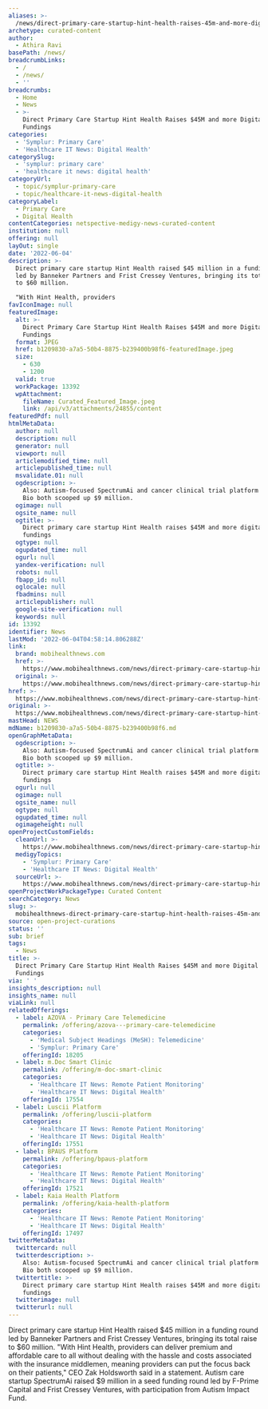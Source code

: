 ```yaml
---
aliases: >-
  /news/direct-primary-care-startup-hint-health-raises-45m-and-more-digital-health-fundings
archetype: curated-content
author:
  - Athira Ravi
basePath: /news/
breadcrumbLinks:
  - /
  - /news/
  - ''
breadcrumbs:
  - Home
  - News
  - >-
    Direct Primary Care Startup Hint Health Raises $45M and more Digital Health
    Fundings
categories:
  - 'Symplur: Primary Care'
  - 'Healthcare IT News: Digital Health'
categorySlug:
  - 'symplur: primary care'
  - 'healthcare it news: digital health'
categoryUrl:
  - topic/symplur-primary-care
  - topic/healthcare-it-news-digital-health
categoryLabel:
  - Primary Care
  - Digital Health
contentCategories: netspective-medigy-news-curated-content
institution: null
offering: null
layOut: single
date: '2022-06-04'
description: >-
  Direct primary care startup Hint Health raised $45 million in a funding round
  led by Banneker Partners and Frist Cressey Ventures, bringing its total raise
  to $60 million.

  "With Hint Health, providers
favIconImage: null
featuredImage:
  alt: >-
    Direct Primary Care Startup Hint Health Raises $45M and more Digital Health
    Fundings
  format: JPEG
  href: b1209830-a7a5-50b4-8875-b239400b98f6-featuredImage.jpeg
  size:
    - 630
    - 1200
  valid: true
  workPackage: 13392
  wpAttachment:
    fileName: Curated_Featured_Image.jpeg
    link: /api/v3/attachments/24855/content
featuredPdf: null
htmlMetaData:
  author: null
  description: null
  generator: null
  viewport: null
  articlemodified_time: null
  articlepublished_time: null
  msvalidate.01: null
  ogdescription: >-
    Also: Autism-focused SpectrumAi and cancer clinical trial platform Massive
    Bio both scooped up $9 million.
  ogimage: null
  ogsite_name: null
  ogtitle: >-
    Direct primary care startup Hint Health raises $45M and more digital health
    fundings
  ogtype: null
  ogupdated_time: null
  ogurl: null
  yandex-verification: null
  robots: null
  fbapp_id: null
  oglocale: null
  fbadmins: null
  articlepublisher: null
  google-site-verification: null
  keywords: null
id: 13392
identifier: News
lastMod: '2022-06-04T04:58:14.806288Z'
link:
  brand: mobihealthnews.com
  href: >-
    https://www.mobihealthnews.com/news/direct-primary-care-startup-hint-health-raises-45m-and-more-digital-health-fundings
  original: >-
    https://www.mobihealthnews.com/news/direct-primary-care-startup-hint-health-raises-45m-and-more-digital-health-fundings
href: >-
  https://www.mobihealthnews.com/news/direct-primary-care-startup-hint-health-raises-45m-and-more-digital-health-fundings
original: >-
  https://www.mobihealthnews.com/news/direct-primary-care-startup-hint-health-raises-45m-and-more-digital-health-fundings
mastHead: NEWS
mdName: b1209830-a7a5-50b4-8875-b239400b98f6.md
openGraphMetaData:
  ogdescription: >-
    Also: Autism-focused SpectrumAi and cancer clinical trial platform Massive
    Bio both scooped up $9 million.
  ogtitle: >-
    Direct primary care startup Hint Health raises $45M and more digital health
    fundings
  ogurl: null
  ogimage: null
  ogsite_name: null
  ogtype: null
  ogupdated_time: null
  ogimageheight: null
openProjectCustomFields:
  cleanUrl: >-
    https://www.mobihealthnews.com/news/direct-primary-care-startup-hint-health-raises-45m-and-more-digital-health-fundings
  medigyTopics:
    - 'Symplur: Primary Care'
    - 'Healthcare IT News: Digital Health'
  sourceUrl: >-
    https://www.mobihealthnews.com/news/direct-primary-care-startup-hint-health-raises-45m-and-more-digital-health-fundings
openProjectWorkPackageType: Curated Content
searchCategory: News
slug: >-
  mobihealthnews-direct-primary-care-startup-hint-health-raises-45m-and-more-digital-health-fundings
source: open-project-curations
status: ''
sub: brief
tags:
  - News
title: >-
  Direct Primary Care Startup Hint Health Raises $45M and more Digital Health
  Fundings
via: ' '
insights_description: null
insights_name: null
viaLink: null
relatedOfferings:
  - label: AZOVA - Primary Care Telemedicine
    permalink: /offering/azova---primary-care-telemedicine
    categories:
      - 'Medical Subject Headings (MeSH): Telemedicine'
      - 'Symplur: Primary Care'
    offeringId: 18205
  - label: m.Doc Smart Clinic
    permalink: /offering/m-doc-smart-clinic
    categories:
      - 'Healthcare IT News: Remote Patient Monitoring'
      - 'Healthcare IT News: Digital Health'
    offeringId: 17554
  - label: Luscii Platform
    permalink: /offering/luscii-platform
    categories:
      - 'Healthcare IT News: Remote Patient Monitoring'
      - 'Healthcare IT News: Digital Health'
    offeringId: 17551
  - label: BPAUS Platform
    permalink: /offering/bpaus-platform
    categories:
      - 'Healthcare IT News: Remote Patient Monitoring'
      - 'Healthcare IT News: Digital Health'
    offeringId: 17521
  - label: Kaia Health Platform
    permalink: /offering/kaia-health-platform
    categories:
      - 'Healthcare IT News: Remote Patient Monitoring'
      - 'Healthcare IT News: Digital Health'
    offeringId: 17497
twitterMetaData:
  twittercard: null
  twitterdescription: >-
    Also: Autism-focused SpectrumAi and cancer clinical trial platform Massive
    Bio both scooped up $9 million.
  twittertitle: >-
    Direct primary care startup Hint Health raises $45M and more digital health
    fundings
  twitterimage: null
  twitterurl: null
---
```

<p>Direct primary care startup Hint Health raised $45 million in a funding round led by Banneker Partners and Frist Cressey Ventures, bringing its total raise to $60 million.
"With Hint Health, providers can deliver premium and affordable care to all without dealing with the hassle and costs associated with the insurance middlemen, meaning providers can put the focus back on their patients," CEO Zak Holdsworth said in a statement.
Autism care startup SpectrumAi raised $9 million in a seed funding round led by F-Prime Capital and Frist Cressey Ventures, with participation from Autism Impact Fund.</p>